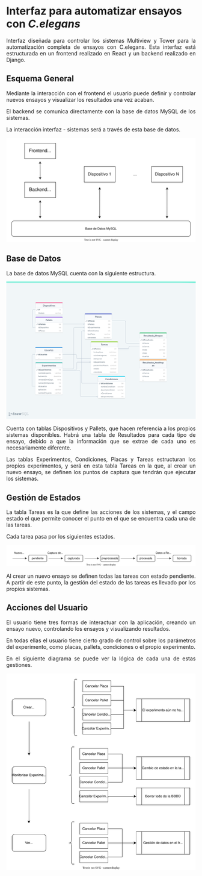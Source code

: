 # Interfaz para automatizar ensayos con _C.elegans_

<div align="justify"> Interfaz diseñada para controlar los sistemas Multiview y Tower para la automatización completa de ensayos con C.elegans. Esta interfaz está estructurada en un frontend realizado en React y un backend realizado en Django.

## Esquema General

Mediante la interacción con el frontend el usuario puede definir y controlar nuevos ensayos y visualizar los resultados una vez acaban.

El backend se comunica directamente con la base de datos MySQL de los sistemas.

La interacción interfaz - sistemas será a través de esta base de datos.

<p align="center">
    <img src="./docs/Arquitectura.drawio.svg" alt= “”>
</p>

## Base de Datos

La base de datos MySQL cuenta con la siguiente estructura.

<p align="center">
    <img src="./docs/drawSQL.png" alt= “”>
</p>

Cuenta con tablas Dispositivos y Pallets, que hacen referencia a los propios sistemas disponibles. Habrá una tabla de Resultados para cada tipo de ensayo, debido a que la información que se extrae de cada uno es necesariamente diferente.

Las tablas Experimentos, Condiciones, Placas y Tareas estructuran los propios experimentos, y será en esta tabla Tareas en la que, al crear un nuevo ensayo, se definen los puntos de captura que tendrán que ejecutar los sistemas.

## Gestión de Estados

La tabla Tareas es la que define las acciones de los sistemas, y el campo estado el que permite conocer el punto en el que se encuentra cada una de las tareas.

Cada tarea pasa por los siguientes estados.

<p align="center">
    <img src="./docs/Estados.drawio.svg" alt= “”>
</p>

Al crear un nuevo ensayo se definen todas las tareas con estado pendiente. A partir de este punto, la gestión del estado de las tareas es llevado por los propios sistemas.

## Acciones del Usuario

El usuario tiene tres formas de interactuar con la aplicación, creando un ensayo nuevo, controlando los ensayos y visualizando resultados.

En todas ellas el usuario tiene cierto grado de control sobre los parámetros del experimento, como placas, pallets, condiciones o el propio experimento.

En el siguiente diagrama se puede ver la lógica de cada una de estas gestiones.

<p align="center">
    <img src="./docs/AccionesUsuario.drawio.svg" alt= “”>
</p>
 </div>
